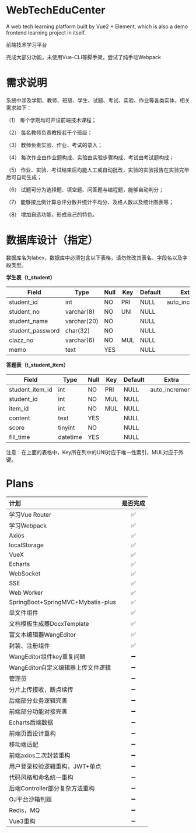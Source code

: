 # WebTechEduCenter
A web tech learning platform built by Vue2 + Element, which is also a demo frontend learning project in itself.

前端技术学习平台

完成大部分功能，未使用Vue-CLI等脚手架，尝试了纯手动Webpack

# 需求说明
系统中涉及学期、教师、班级、学生、试题、考试、实验、作业等各类实体，相关需求如下：

（1）	每个学期均可开设前端技术课程；

（2）	每名教师负责教授若干个班级；

（3）	教师负责实验、作业、考试的录入；

（4）	每次作业由作业题构成、实验由实验步骤构成、考试由考试题构成；

（5）	作业、实验、考试结束后均能人工或自动批改，实验的实验报告在实验完毕后可自动生成；

（6）	试题可分为选择题、填空题、问答题与编程题，能够自动判分；

（7）	能够按比例计算总评分数并统计平均分、及格人数以及统计图表等；

（8）	增加自选功能，形成自己的特色。

# 数据库设计（指定）
数据库名为labex，数据库中必须包含以下表格，请勿修改其表名、字段名以及字段类型。

**学生表（t_student）**

| Field            | Type        | Null | Key | Default | Extra          |
|------------------|-------------|------|-----|---------|----------------|
| student_id       | int         | NO   | PRI | NULL    | auto_increment |
| student_no       | varchar(8)  | NO   | UNI | NULL    |                |
| student_name     | varchar(20) | NO   |     | NULL    |                |
| student_password | char(32)    | NO   |     | NULL    |                |
| clazz_no         | varchar(6)  | NO   | MUL | NULL    |                |
| memo             | text        | YES  |     | NULL    |                |

**答题表（t_student_item）**

| Field            | Type        | Null | Key | Default | Extra          |
|------------------|-------------|------|-----|---------|----------------|
| student_item_id  | int         | NO   | PRI | NULL    | auto_increment |
| student_id       | int         | NO   | MUL | NULL    |                |
| item_id          | int         | NO   | MUL | NULL    |                |
| content          | text        | YES  |     | NULL    |                |
| score            | tinyint     | NO   |     | NULL    |                |
| fill_time        | datetime    | YES  |     | NULL    |                |

注意：在上面的表格中，Key所在列中的UNI对应于唯一性索引，MUL对应于外键。


# Plans
|  计划   | 是否完成  |
|  :----  | :----:  |
| 学习Vue Router  | ✅ |
| 学习Webpack  | ✅ |
| Axios  | ✅ |
| localStorage  | ✅ |
| VueX  | ✅ |
| Echarts  | ✅ |
| WebSocket  | ✅ |
| SSE  | ✅ |
| Web Worker  | ✅ |
| SpringBoot+SpringMVC+Mybatis-plus  | ✅ |
| 单文件组件  | ✅ |
| 文档模板生成器DocxTemplate  | ✅ |
| 富文本编辑器WangEditor  | ✅ |
| 封装、注册组件  | ✅ |
| WangEditor组件key重复问题  | ➖ |
| WangEditor自定义编辑器上传文件逻辑  | ➖ |
| 管理员  | ➖ |
| 分片上传接收，断点续传  | ➖ |
| 后端部分业务逻辑完善  | ➖ |
| 前端部分功能对接完善  | ➖ |
| Echarts后端数据  | ➖ |
| 前端页面设计重构  | ➖ |
| 移动端适配  | ➖ |
| 前端axios二次封装重构  | ➖ |
| 用户登录校验逻辑重构，JWT+单点  | ➖ |
| 代码风格和命名统一重构  | ➖ |
| 后端Controller部分复杂方法重构  | ➖ |
| OJ平台沙箱判题  | ➖ |
| Redis，MQ  | ➖ |
| Vue3重构  | ➖ |
